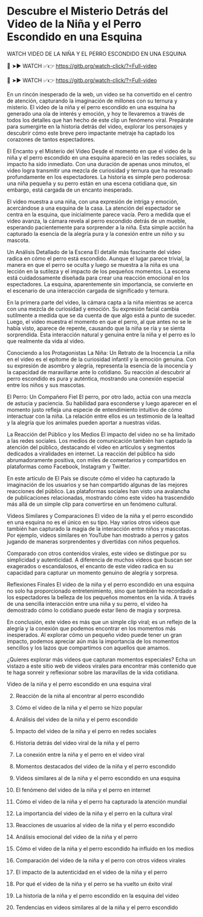 # Descubre el Misterio Detrás del Video de la Niña y el Perro Escondido en una Esquina

WATCH VIDEO DE LA NIÑA Y EL PERRO ESCONDIDO EN UNA ESQUINA

 
🍑 ➤► WATCH ✅👉 https://gitb.org/watch-click/?=Full-video
 
🍑 ➤► WATCH ✅👉 https://gitb.org/watch-click/?=Full-video


En un rincón inesperado de la web, un video se ha convertido en el centro de atención, capturando la imaginación de millones con su ternura y misterio. El video de la niña y el perro escondido en una esquina ha generado una ola de interés y emoción, y hoy te llevaremos a través de todos los detalles que han hecho de este clip un fenómeno viral. Prepárate para sumergirte en la historia detrás del video, explorar los personajes y descubrir cómo este breve pero impactante metraje ha captado los corazones de tantos espectadores.

El Encanto y el Misterio del Video
Desde el momento en que el video de la niña y el perro escondido en una esquina apareció en las redes sociales, su impacto ha sido inmediato. Con una duración de apenas unos minutos, el video logra transmitir una mezcla de curiosidad y ternura que ha resonado profundamente en los espectadores. La historia es simple pero poderosa: una niña pequeña y su perro están en una escena cotidiana que, sin embargo, está cargada de un encanto inesperado.

El video muestra a una niña, con una expresión de intriga y emoción, acercándose a una esquina de la casa. La atención del espectador se centra en la esquina, que inicialmente parece vacía. Pero a medida que el video avanza, la cámara revela al perro escondido detrás de un mueble, esperando pacientemente para sorprender a la niña. Esta simple acción ha capturado la esencia de la alegría pura y la conexión entre un niño y su mascota.

Un Análisis Detallado de la Escena
El detalle más fascinante del video radica en cómo el perro está escondido. Aunque el lugar parece trivial, la manera en que el perro se oculta y luego se muestra a la niña es una lección en la sutileza y el impacto de los pequeños momentos. La escena está cuidadosamente diseñada para crear una reacción emocional en los espectadores. La esquina, aparentemente sin importancia, se convierte en el escenario de una interacción cargada de significado y ternura.

En la primera parte del video, la cámara capta a la niña mientras se acerca con una mezcla de curiosidad y emoción. Su expresión facial cambia sutilmente a medida que se da cuenta de que algo está a punto de suceder. Luego, el video muestra el momento en que el perro, al que antes no se le había visto, aparece de repente, causando que la niña se ría y se sienta sorprendida. Esta interacción natural y genuina entre la niña y el perro es lo que realmente da vida al video.

Conociendo a los Protagonistas
La Niña: Un Retrato de la Inocencia
La niña en el video es el epítome de la curiosidad infantil y la emoción genuina. Con su expresión de asombro y alegría, representa la esencia de la inocencia y la capacidad de maravillarse ante lo cotidiano. Su reacción al descubrir al perro escondido es pura y auténtica, mostrando una conexión especial entre los niños y sus mascotas.

El Perro: Un Compañero Fiel
El perro, por otro lado, actúa con una mezcla de astucia y paciencia. Su habilidad para esconderse y luego aparecer en el momento justo refleja una especie de entendimiento intuitivo de cómo interactuar con la niña. La relación entre ellos es un testimonio de la lealtad y la alegría que los animales pueden aportar a nuestras vidas.

La Reacción del Público y los Medios
El impacto del video no se ha limitado a las redes sociales. Los medios de comunicación también han captado la atención del público, destacando el video en artículos y segmentos dedicados a viralidades en internet. La reacción del público ha sido abrumadoramente positiva, con miles de comentarios y compartidos en plataformas como Facebook, Instagram y Twitter.

En este artículo de El País se discute cómo el video ha capturado la imaginación de los usuarios y se han compartido algunas de las mejores reacciones del público. Las plataformas sociales han visto una avalancha de publicaciones relacionadas, mostrando cómo este video ha trascendido más allá de un simple clip para convertirse en un fenómeno cultural.

Videos Similares y Comparaciones
El video de la niña y el perro escondido en una esquina no es el único en su tipo. Hay varios otros videos que también han capturado la magia de la interacción entre niños y mascotas. Por ejemplo, videos similares en YouTube han mostrado a perros y gatos jugando de maneras sorprendentes y divertidas con niños pequeños.

Comparado con otros contenidos virales, este video se distingue por su simplicidad y autenticidad. A diferencia de muchos videos que buscan ser exagerados o escandalosos, el encanto de este video radica en su capacidad para capturar un momento genuino de alegría y sorpresa.

Reflexiones Finales
El video de la niña y el perro escondido en una esquina no solo ha proporcionado entretenimiento, sino que también ha recordado a los espectadores la belleza de los pequeños momentos en la vida. A través de una sencilla interacción entre una niña y su perro, el video ha demostrado cómo lo cotidiano puede estar lleno de magia y sorpresa.

En conclusión, este video es más que un simple clip viral; es un reflejo de la alegría y la conexión que podemos encontrar en los momentos más inesperados. Al explorar cómo un pequeño video puede tener un gran impacto, podemos apreciar aún más la importancia de los momentos sencillos y los lazos que compartimos con aquellos que amamos.

¿Quieres explorar más videos que capturan momentos especiales? Echa un vistazo a este sitio web de videos virales para encontrar más contenido que te haga sonreír y reflexionar sobre las maravillas de la vida cotidiana.

 Video de la niña y el perro escondido en una esquina viral

2. Reacción de la niña al encontrar al perro escondido

3. Cómo el video de la niña y el perro se hizo popular

4. Análisis del video de la niña y el perro escondido

5. Impacto del video de la niña y el perro en redes sociales

6. Historia detrás del video viral de la niña y el perro

7. La conexión entre la niña y el perro en el video viral

8. Momentos destacados del video de la niña y el perro escondido

9. Videos similares al de la niña y el perro escondido en una esquina

10. El fenómeno del video de la niña y el perro en internet

11. Cómo el video de la niña y el perro ha capturado la atención mundial

12. La importancia del video de la niña y el perro en la cultura viral

13. Reacciones de usuarios al video de la niña y el perro escondido

14. Análisis emocional del video de la niña y el perro

15. Cómo el video de la niña y el perro escondido ha influido en los medios

16. Comparación del video de la niña y el perro con otros videos virales

17. El impacto de la autenticidad en el video de la niña y el perro

18. Por qué el video de la niña y el perro se ha vuelto un éxito viral

19. La historia de la niña y el perro escondido en la esquina del video

20. Tendencias en videos similares al de la niña y el perro escondido






